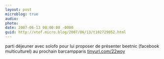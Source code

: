 ```yaml
---
layout: post
microblog: true
audio: 
photo: 
date: 2007-06-13 00:00:00 -0000
guid: http://xtof.micro.blog/2007/06/13/t102729052.html
---
```

parti déjeuner avec solofo pour lui proposer de présenter beetnic (facebook multiculturel) au prochain barcampparis [tinyurl.com/22woy](http://tinyurl.com/22woy)
